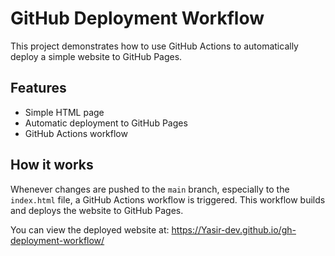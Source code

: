 # GitHub Deployment Workflow

This project demonstrates how to use GitHub Actions to automatically deploy a simple website to GitHub Pages.

## Features

- Simple HTML page
- Automatic deployment to GitHub Pages
- GitHub Actions workflow

## How it works

Whenever changes are pushed to the `main` branch, especially to the `index.html` file, a GitHub Actions workflow is triggered. This workflow builds and deploys the website to GitHub Pages.

You can view the deployed website at: https://Yasir-dev.github.io/gh-deployment-workflow/

